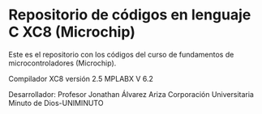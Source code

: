 # Repositorio de códigos en lenguaje C XC8 (Microchip)

Este es el repositorio con los códigos del curso de fundamentos de microcontroladores (Microchip).

Compilador XC8 versión 2.5
MPLABX V 6.2

Desarrollador: Profesor Jonathan Álvarez Ariza
Corporación Universitaria Minuto de Dios-UNIMINUTO
